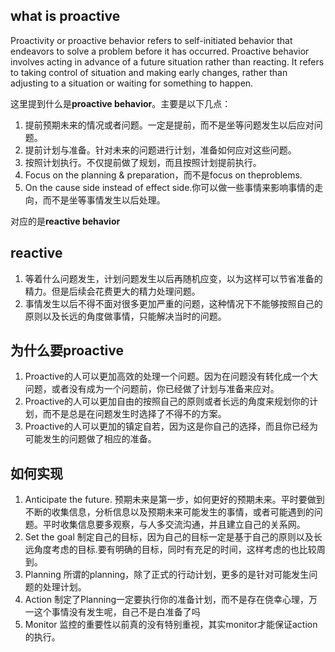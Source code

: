 ## what is proactive
Proactivity or proactive behavior refers to self-initiated behavior that endeavors to solve a problem before it has occurred. Proactive behavior involves acting in advance of a future situation rather than reacting. It refers to taking control of situation and making early changes, rather than adjusting to a situation or waiting for something to happen.

这里提到什么是**proactive behavior**。主要是以下几点：
1. 提前预期未来的情况或者问题。一定是提前，而不是坐等问题发生以后应对问题。
2. 提前计划与准备。针对未来的问题进行计划，准备如何应对这些问题。
3. 按照计划执行。不仅提前做了规划，而且按照计划提前执行。
4. Focus on the planning & preparation，而不是focus on theproblems.
5. On the cause side instead of effect side.你可以做一些事情来影响事情的走向，而不是坐等事情发生以后处理。

对应的是**reactive behavior**

## reactive
1. 等着什么问题发生，计划问题发生以后再随机应变，以为这样可以节省准备的精力。但是后续会花费更大的精力处理问题。
2. 事情发生以后不得不面对很多更加严重的问题，这种情况下不能够按照自己的原则以及长远的角度做事情，只能解决当时的问题。

## 为什么要proactive
1. Proactive的人可以更加高效的处理一个问题。因为在问题没有转化成一个大问题，或者没有成为一个问题前，你已经做了计划与准备来应对。
2. Proactive的人可以更加自由的按照自己的原则或者长远的角度来规划你的计划，而不是总是在问题发生时选择了不得不的方案。
3. Proactive的人可以更加的镇定自若，因为这是你自己的选择，而且你已经为可能发生的问题做了相应的准备。

## 如何实现
1. Anticipate the future.
预期未来是第一步，如何更好的预期未来。平时要做到不断的收集信息，分析信息以及预期未来可能发生的事情，或者可能遇到的问题。平时收集信息要多观察，与人多交流沟通，并且建立自己的关系网。
2. Set the goal
制定自己的目标，因为自己的目标一定是基于自己的原则以及长远角度考虑的目标.要有明确的目标，同时有充足的时间，这样考虑的也比较周到。
3. Planning
所谓的planning，除了正式的行动计划，更多的是针对可能发生问题的处理计划。
4. Action
制定了Planning一定要执行你的准备计划，而不是存在侥幸心理，万一这个事情没有发生呢，自己不是白准备了吗
5. Monitor
监控的重要性以前真的没有特别重视，其实monitor才能保证action的执行。

